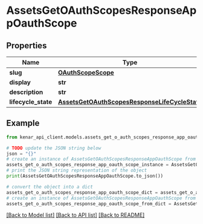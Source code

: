 # AssetsGetOAuthScopesResponseAppOauthScope


## Properties

Name | Type | Description | Notes
------------ | ------------- | ------------- | -------------
**slug** | [**OAuthScopeScope**](OAuthScopeScope.md) |  | [optional] 
**display** | **str** |  | [optional] 
**description** | **str** |  | [optional] 
**lifecycle_state** | [**AssetsGetOAuthScopesResponseLifeCycleState**](AssetsGetOAuthScopesResponseLifeCycleState.md) |  | [optional] 

## Example

```python
from kenar_api_client.models.assets_get_o_auth_scopes_response_app_oauth_scope import AssetsGetOAuthScopesResponseAppOauthScope

# TODO update the JSON string below
json = "{}"
# create an instance of AssetsGetOAuthScopesResponseAppOauthScope from a JSON string
assets_get_o_auth_scopes_response_app_oauth_scope_instance = AssetsGetOAuthScopesResponseAppOauthScope.from_json(json)
# print the JSON string representation of the object
print(AssetsGetOAuthScopesResponseAppOauthScope.to_json())

# convert the object into a dict
assets_get_o_auth_scopes_response_app_oauth_scope_dict = assets_get_o_auth_scopes_response_app_oauth_scope_instance.to_dict()
# create an instance of AssetsGetOAuthScopesResponseAppOauthScope from a dict
assets_get_o_auth_scopes_response_app_oauth_scope_from_dict = AssetsGetOAuthScopesResponseAppOauthScope.from_dict(assets_get_o_auth_scopes_response_app_oauth_scope_dict)
```
[[Back to Model list]](../README.md#documentation-for-models) [[Back to API list]](../README.md#documentation-for-api-endpoints) [[Back to README]](../README.md)


